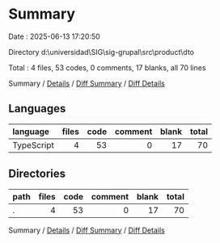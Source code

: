 # Summary

Date : 2025-06-13 17:20:50

Directory d:\\universidad\\SIG\\sig-grupal\\src\\product\\dto

Total : 4 files,  53 codes, 0 comments, 17 blanks, all 70 lines

Summary / [Details](details.md) / [Diff Summary](diff.md) / [Diff Details](diff-details.md)

## Languages
| language | files | code | comment | blank | total |
| :--- | ---: | ---: | ---: | ---: | ---: |
| TypeScript | 4 | 53 | 0 | 17 | 70 |

## Directories
| path | files | code | comment | blank | total |
| :--- | ---: | ---: | ---: | ---: | ---: |
| . | 4 | 53 | 0 | 17 | 70 |

Summary / [Details](details.md) / [Diff Summary](diff.md) / [Diff Details](diff-details.md)